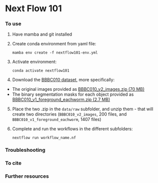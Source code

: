 # Next Flow 101

### To use

1. Have mamba and git installed 

2. Create conda environment from yaml file:
    ```
    mamba env create -f nextflow101-env.yml
    ```

3. Activate environment:
    ```
    conda activate nextflow101
    ```

4. Download the [BBBC010 dataset](https://bbbc.broadinstitute.org/BBBC010), more specifically:

* The original images provided as [BBBC010_v2_images.zip (70 MB)](https://data.broadinstitute.org/bbbc/BBBC010/BBBC010_v2_images.zip)
* The binary segmentation masks for each object provided as [BBBC010_v1_foreground_eachworm.zip (2.7 MB)](https://data.broadinstitute.org/bbbc/BBBC010/BBBC010_v1_foreground_eachworm.zip)

5. Place the two .zip in the `data/raw` subfolder, and unzip them - that will create two directories (`BBBC010_v2_images`, 200 files, and `BBBC010_v1_foreground_eachworm`, 1407 files) 

6. Complete and run the workflows in the different subfolders:
    ```
    nextflow run workflow_name.nf
    ```


### Troubleshooting

### To cite

### Further resources
